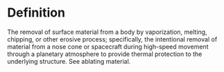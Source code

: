 # Definition

The removal of surface material from a body by vaporization, melting,
chipping, or other erosive process; specifically, the intentional
removal of material from a nose cone or spacecraft during high-speed
movement through a planetary atmosphere to provide thermal protection to
the underlying structure. See ablating material.
